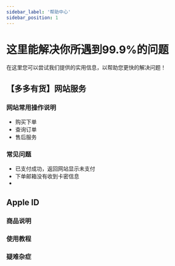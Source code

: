 ```yaml
---
sidebar_label: '帮助中心'
sidebar_position: 1
---
```


# 这里能解决你所遇到99.9%的问题

在这里您可以尝试我们提供的实用信息，以帮助您更快的解决问题！



## 【多多有货】网站服务

### 网站常用操作说明
 - 购买下单
 - 查询订单
 - 售后服务

### 常见问题

 - 已支付成功，返回网站显示未支付
 - 下单邮箱没有收到卡密信息
 - 


## Apple ID
### 商品说明
### 使用教程

### 疑难杂症


<!--stackedit_data:
eyJoaXN0b3J5IjpbMTc1MzkzNDY3NSwtMzE0MDIwNzU1LC0yOT
g3NjE1NDMsNDg3NDA3ODM1LDEzNjc0OTg2MzBdfQ==
-->